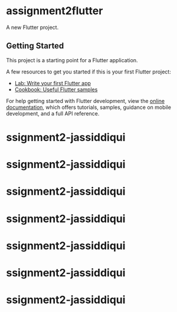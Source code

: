 # assignment2flutter

A new Flutter project.

## Getting Started

This project is a starting point for a Flutter application.

A few resources to get you started if this is your first Flutter project:

- [Lab: Write your first Flutter app](https://docs.flutter.dev/get-started/codelab)
- [Cookbook: Useful Flutter samples](https://docs.flutter.dev/cookbook)

For help getting started with Flutter development, view the
[online documentation](https://docs.flutter.dev/), which offers tutorials,
samples, guidance on mobile development, and a full API reference.
# ssignment2-jassiddiqui
# ssignment2-jassiddiqui
# ssignment2-jassiddiqui
# ssignment2-jassiddiqui
# ssignment2-jassiddiqui
# ssignment2-jassiddiqui
# ssignment2-jassiddiqui
